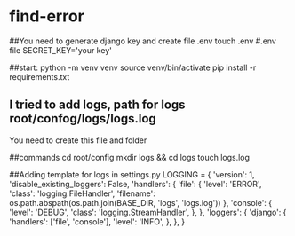 # find-error

##You need to generate django key and create file .env
    touch .env
        #.env file
        SECRET_KEY='your key'

##start:
    python -m venv venv
    source venv/bin/activate
    pip install -r requirements.txt

## I tried to add logs, path for logs root/confog/logs/logs.log
You need to create this file and folder

##commands
    cd root/config
    mkdir logs && cd logs
    touch logs.log

##Adding template for logs in settings.py
    LOGGING = {
    'version': 1, 
    'disable_existing_loggers': False,
    'handlers': {
        'file': {
            'level': 'ERROR',
            'class': 'logging.FileHandler',
            'filename': os.path.abspath(os.path.join(BASE_DIR, 'logs', 'logs.log'))
        },
        'console': {
            'level': 'DEBUG',
            'class': 'logging.StreamHandler',
        },
    },
        'loggers': {
            'django': {
                'handlers': ['file', 'console'],
                'level': 'INFO',
            },
        },
    }   